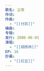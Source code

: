 ```yaml
---
歌名: 尘埃
作词: 
作曲:
  - "[[付凯]]"
编曲: 
专辑: 
发行: 2006-06-01
演唱:
  - "[[胡杨林]]"
EP: 16
抄袭:
  - "[[红豆]]"
---
```

